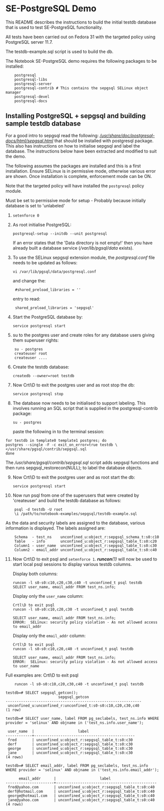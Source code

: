 # SE-PostgreSQL Demo

This README describes the instructions to build the initial testdb database
that is used to test SE-PostgreSQL functionality.

All tests have been carried out on Fedora 31 with the targeted policy
using PostgreSQL server 11.7.

The testdb-example.sql script is used to build the db.

The Notebook SE-PostgreSQL demo requires the following packages to be
installed:

```
	postgresql
	postgresql-libs
	postgresql-server
	postgresql-contrib # This contains the sepgsql SELinux object manager
	postgresql-devel
	postgresql-docs
```

## Installing PostgreSQL + sepgsql and building sample testdb database

For a good intro to sepgsql read the following:
[*/usr/share/doc/postgresql-docs/html/sepgsql.html*](/usr/share/doc/postgresql-docs/html/sepgsql.html)
that should be installed with postgresql package. This also has instructions on
how to initialise sepgsql and label the database. The instructions below
have been extracted and modified to suit the demo.

The following assumes the packages are installed and this is a first
installation. Ensure SELinux is in permissive mode, otherwise various
error are shown. Once installation is complete, enforcement mode can be ON.

Note that the targeted policy will have installed the `postgresql` policy
module.

Must be set to permissive mode for setup - Probably because initially
database is set to 'unlabeled'

1. `setenforce 0`

2. As root initialise PostgreSQL:

	`postgresql-setup --initdb --unit postgresql`

	If an error states that the 'Data directory is not empty!' then you
	have already built a database service (*/var/lib/pgsql/data* exists).

3. To use the SELinux sepgsql extension module, the *postgresql.conf* file
   needs to be updated as follows:

	`vi /var/lib/pgsql/data/postgresql.conf`

	and change the:

		#shared_preload_libraries = ''

	entry to read:

		shared_preload_libraries = 'sepgsql'

4. Start the PostgreSQL database by:

	`service postgresql start`

5. su to the postgres user and create roles for any database users giving
   them superuser rights:

```
	su - postgres
	createuser root
	createuser ....
```

6. Create the testdb database:

	`createdb --owner=root testdb`

7. Now Crtl\D to exit the postgres user and as root stop the db:

	`service postgresql stop`

8. The database now needs to be initialised to support labeling. This
   involves running an SQL script that is supplied in the
   postgresql-contrib package:

	`su - postgres`

   paste the following in to the terminal session:


```
for testdb in template0 template1 postgres; do
postgres --single -F -c exit_on_error=true testdb \
</usr/share/pgsql/contrib/sepgsql.sql
done
```

   The */usr/share/pgsql/contrib/sepgsql.sql* script adds sepgsql functions
   and then runs sepgsql_restorecon(NULL); to label the database objects.

9. Now Crtl\D to exit the postgres user and as root start the db:

	`service postgresql start`

10. Now run psql from one of the superusers that were created by 'createuser'
    and build the testdb database as follows:

```
	psql -d testdb -U root
	\i /path/to/notebook-examples/sepgsql/testdb-example.sql
```

   As the data and security labels are assigned to the database, various
   information is displayed. The labels assigned are:

```
	Schema  - test_ns    unconfined_u:object_r:sepgsql_schema_t:s0:c10
	Table   - info       unconfined_u:object_r:sepgsql_table_t:s0:c20
	Column1 - user_name  unconfined_u:object_r:sepgsql_table_t:s0:c30
	Column2 - email_addr unconfined_u:object_r:sepgsql_table_t:s0:c40
```

11. Now Crtl\D to exit psql and `setenforce 1`. ***runcon**(1)* will now be used
    to start local psql sessions to display various testdb columns.

	Display both columns:

		runcon -l s0-s0:c10,c20,c30,c40 -t unconfined_t psql testdb
		SELECT user_name, email_addr FROM test_ns.info;

	Display only the `user_name` column:

		Crtl\D to exit psql
		runcon -l s0-s0:c10,c20,c30 -t unconfined_t psql testdb

		SELECT user_name, email_addr FROM test_ns.info;
		ERROR:  SELinux: security policy violation - As not allowed access to email_addr

	Display only the `email_addr` column:

		Crtl\D to exit psql
		runcon -l s0-s0:c10,c20,c40 -t unconfined_t psql testdb

		SELECT user_name, email_addr FROM test_ns.info;
		ERROR:  SELinux: security policy violation - As not allowed access to user_name


Full examples are:
	Crtl\D to exit psql
```
	runcon -l s0-s0:c10,c20,c30,c40 -t unconfined_t psql testdb

testdb=# SELECT sepgsql_getcon();
                        sepgsql_getcon
--------------------------------------------------------------
 unconfined_u:unconfined_r:unconfined_t:s0-s0:c10,c20,c30,c40
(1 row)

testdb=# SELECT user_name, label FROM pg_seclabels, test_ns.info WHERE provider = 'selinux' AND objname in ('test_ns.info.user_name');

 user_name  |                    label
------------+----------------------------------------------
 fred       | unconfined_u:object_r:sepgsql_table_t:s0:c30
 derf       | unconfined_u:object_r:sepgsql_table_t:s0:c30
 george     | unconfined_u:object_r:sepgsql_table_t:s0:c30
 jane       | unconfined_u:object_r:sepgsql_table_t:s0:c30
(4 rows)

testdb=# SELECT email_addr, label FROM pg_seclabels, test_ns.info WHERE provider = 'selinux' AND objname in ('test_ns.info.email_addr');

      email_addr      |                    label
----------------------+----------------------------------------------
 fred@yahoo.com       | unconfined_u:object_r:sepgsql_table_t:s0:c40
 derf@hotmail.com     | unconfined_u:object_r:sepgsql_table_t:s0:c40
 george@hotmail.com   | unconfined_u:object_r:sepgsql_table_t:s0:c40
 jane@yahoo.com       | unconfined_u:object_r:sepgsql_table_t:s0:c40
(4 rows)
```

